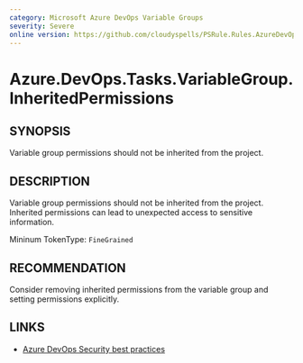 ```yaml
---
category: Microsoft Azure DevOps Variable Groups
severity: Severe
online version: https://github.com/cloudyspells/PSRule.Rules.AzureDevOps/blob/main/src/PSRule.Rules.AzureDevOps/en/Azure.DevOps.Tasks.VariableGroup.InheritedPermissions.md
---
```


# Azure.DevOps.Tasks.VariableGroup.InheritedPermissions

## SYNOPSIS

Variable group permissions should not be inherited from the project.

## DESCRIPTION

Variable group permissions should not be inherited from the project. Inherited
permissions can lead to unexpected access to sensitive information.

Mininum TokenType: `FineGrained`

## RECOMMENDATION

Consider removing inherited permissions from the variable group and setting
permissions explicitly.

## LINKS

- [Azure DevOps Security best practices](https://learn.microsoft.com/en-us/azure/devops/organizations/security/security-best-practices?view=azure-devops#scoped-permissions)
